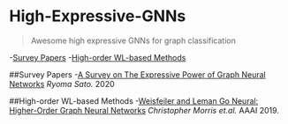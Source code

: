 # High-Expressive-GNNs

> Awesome high expressive GNNs for graph classification

-[Survey Papers](#survey-papers)
-[High-order WL-based Methods](#high-order-WL-based-methods)



##Survey Papers
-[A Survey on The Expressive Power of Graph Neural Networks](https://arxiv.org/pdf/2003.04078.pdf) *Ryoma Sato.* 2020


##High-order WL-based Methods
-[Weisfeiler and Leman Go Neural: Higher-Order Graph Neural Networks](https://ojs.aaai.org/index.php/AAAI/article/view/4384) *Christopher Morris et.al.* AAAI 2019.


